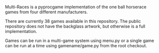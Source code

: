 Multi-Races is a pyprocgame implementation of the one ball horserace games from four different manufacturers.

There are currently 38 games available in this repository.  The public repository does not have the backglass artwork, but otherwise is a full implementation.

Games can be run in a multi-game system using menu.py or a single game can be run at a time using gamename/game.py from the root checkout.
